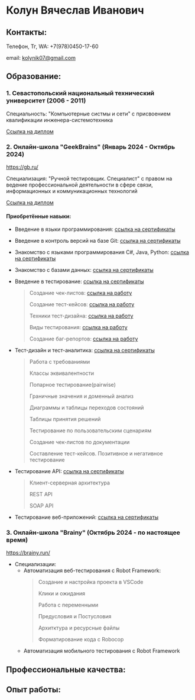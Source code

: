 # Колун Вячеслав Иванович
## Контакты:
Телефон, Тг, WA: +7(978)0450-17-60

email: kolynik07@gmail.com

## Образование:
### 1. Севастопольский национальный технический университет (2006 - 2011) 
   
   Специальность: "Компьютерные систмы и сети" с присвоением квалификации инженера-системотехника
   
   [Ссылка на диплом](https://drive.google.com/drive/folders/16CJYFUHMl4fpQxXCqjZR0rEOs7n8eZFJ?usp=sharing)
### 2. Онлайн-школа "GeekBrains" (Январь 2024 - Октябрь 2024)

   <https://gb.ru/>

   Специализация: "Ручной тестировщик. Специалист" с правом на ведение профессиональной деятельности в сфере связи, информационных и коммуникационных технологий

   [Ссылка на диплом](https://drive.google.com/drive/folders/1BragvIjBEe71LA6cba8SzV17jmLeVMHZ?usp=sharing) 
   
#### Приобретённые навыки:   
* Введение в языки программирования: [ссылка на сертификаты](https://drive.google.com/drive/folders/1cuc7nD5zfcBI3HkHTy0WZ_bjMrGxrTeZ?usp=sharing)
* Введение в контроль версий на базе Git: [ссылка на сертификаты](https://drive.google.com/drive/folders/1RT0tt4aWBOqmTSlmO0jMBfO0IWPu1LuM?usp=sharing)
* Знакомство с языками программирования С#, Java, Python: [ссылка на сертификаты](https://drive.google.com/drive/folders/1pugG6Z2Z7WMONsy68YlBRh9pNPSGAwqK?usp=sharing)
* Знакомство с базами данных: [ссылка на сертификаты](https://drive.google.com/drive/folders/1-VDXh_jnjdarGzdEtnx0nRgXwYetddBz?usp=sharing) 
* Введение в тестирование: [ссылка на сертификаты](https://drive.google.com/drive/folders/1rR5qaiBUiMmYv6f1K6kimnXH10e4TAml?usp=sharing)
  
   > Создание чек-листов: [ссылка на работу](https://docs.google.com/spreadsheets/d/1jNm1qzXq3l6b0-Keosz7S25tCSAOfrpw/edit?usp=sharing&ouid=106035096334246694534&rtpof=true&sd=true)
  > 
  >  Создание тест-кейсов: [ссылка на работу]()
  > 
  > Техники тест-дизайна: [ссылка на работу]()
  > 
  > Виды тестирования: [ссылка на работу]()
  > 
  > Создание баг-репортов: [ссылка на работу]()
* Тест-дизайн и тест-аналитика: [ссылка на сертификаты](https://drive.google.com/drive/folders/1Eid5Abt3-Cxcm-Xu67TcI-WLLCphOYw0?usp=sharing)

  > Работа с требованиями
  >
  > Классы эквивалентности
  >
  > Попарное тестирование(pairwise)
  >
  > Граничные значения и доменный анализ
  >
  >  Диаграммы и таблицы переходов состояний
  >
  > Таблицы принятия решений
  >
  > Тестирование по пользовательским сценариям
  >
  > Создание чек-листов по документации
  >
  > Составление тест-кейсов. Позитивное и негативное тестирование   
* Тестирование API: [ссылка на сертификаты](https://drive.google.com/drive/folders/1L2YLAVpGELaBiZO246Umm9PTywxsmw9z?usp=sharing)

  > Клиент-серверная архитектура
  >
  > REST API
  >
  >  SOAP API
* Тестирование веб-приложений: [ссылка на сертификаты](https://drive.google.com/file/d/1cxSSvyOpoVBwsdtX0-YiN_AKutvzlJ0n/view?usp=sharing)

### 3. Онлайн-школа "Brainy" (Октябрь 2024 - по настоящее время)

<https://brainy.run/>
* Cпециализации:
  - Автоматизация веб-тестирования с Robot Framework:
    > Создание и настройка проекта в VSCode
    >
    > Клики и ожидания
    >
    > Работа с переменными
    >
    > Предусловия и Постусловия
    >
    > Архитктура и ресурсные файлы
    >
    > Форматирование кода с Robocop
  - Автоматизация мобильного тестирования с Robot Framework
 

 ## Профессиональные качества:


 ## Опыт работы:


 





